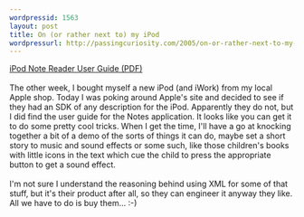```yaml
--- 
wordpressid: 1563
layout: post
title: On (or rather next to) my iPod
wordpressurl: http://passingcuriosity.com/2005/on-or-rather-next-to-my-ipod/
---
```

<a href="http://developer.apple.com/hardware/ipod/ipodnotereader.pdf">iPod Note Reader User Guide (PDF)</a><br /><br />The other week, I bought myself a new iPod (and iWork) from my local Apple shop. Today I was poking around Apple's site and decided to see if they had an SDK of any description for the iPod. Apparently they do not, but I did find the user guide for the Notes application. It looks like you can get it to do some pretty cool tricks. When I get the time, I'll have a go at knocking together a bit of a demo of the sorts of things it can do, maybe set a short story to music and sound effects or some such, like those children's books with little icons in the text which cue the child to press the appropriate button to get a sound effect.<br /><br />I'm not sure I understand the reasoning behind using XML for some of that stuff, but it's their product after all, so they can engineer it anyway they like. All we have to do is buy them... :-)
